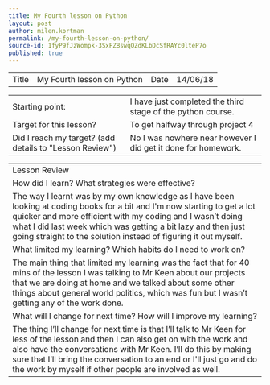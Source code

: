 ```yaml
---
title: My Fourth lesson on Python
layout: post
author: milen.kortman
permalink: /my-fourth-lesson-on-python/
source-id: 1fyP9fJzWompk-3SxFZBswqOZdKLbDcSfRAYc0lteP7o
published: true
---
```

<table>
  <tr>
    <td>Title</td>
    <td>My Fourth lesson on Python</td>
    <td>Date</td>
    <td>14/06/18</td>
  </tr>
</table>


<table>
  <tr>
    <td>Starting point:</td>
    <td>I have just completed the third stage of the python course.</td>
  </tr>
  <tr>
    <td>Target for this lesson?</td>
    <td>To get halfway through project 4</td>
  </tr>
  <tr>
    <td>Did I reach my target? 
(add details to "Lesson Review")</td>
    <td>No I was nowhere near however I did get it done for homework.</td>
  </tr>
</table>


<table>
  <tr>
    <td>Lesson Review</td>
  </tr>
  <tr>
    <td>How did I learn? What strategies were effective? </td>
  </tr>
  <tr>
    <td>The way I learnt was by my own knowledge as I have been looking at coding books for a bit and I'm now starting to get a lot quicker and more efficient with my coding and I wasn’t doing what I did last week which was getting a bit lazy and then just going straight to the solution instead of figuring it out myself.</td>
  </tr>
  <tr>
    <td>What limited my learning? Which habits do I need to work on? </td>
  </tr>
  <tr>
    <td>The main thing that limited my learning was the fact that for 40 mins of the lesson I was talking to Mr Keen about our projects that we are doing at home and we talked about some other things about general world politics, which was fun but I wasn’t getting any of the work done.</td>
  </tr>
  <tr>
    <td>What will I change for next time? How will I improve my learning?</td>
  </tr>
  <tr>
    <td>The thing I’ll change for next time is that I’ll talk to Mr Keen for less of the lesson and then I can also get on with the work and also have the conversations with Mr Keen. I’ll do this by making sure that I’ll bring the conversation to an end or I'll just go and do the work by myself if other people are involved as well.</td>
  </tr>
</table>


